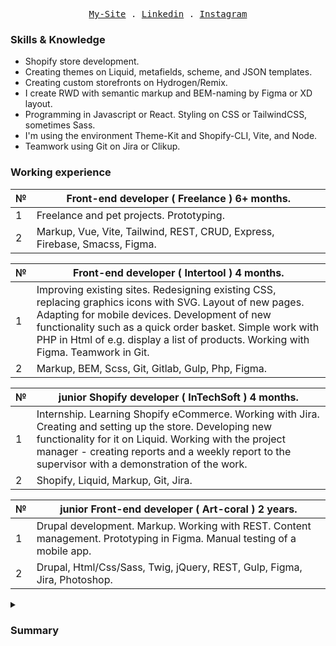<p align="center">
  <samp>
    <a href="https://a-eremenko.web.app/">My-Site</a> .
    <a href="https://www.linkedin.com/in/aleksej579/">Linkedin</a> .
    <a href="https://www.instagram.com/eremenko_579/">Instagram</a>
  </samp>
</p>

### Skills & Knowledge

- Shopify store development. 
- Creating themes on Liquid, metafields, scheme, and JSON templates.
- Creating custom storefronts on Hydrogen/Remix.
- I create RWD with semantic markup and BEM-naming by Figma or XD layout.
- Programming in Javascript or React. Styling on CSS or TailwindCSS, sometimes Sass.
- I'm using the environment Theme-Kit and Shopify-CLI, Vite, and Node. 
- Teamwork using Git on Jira or Clikup.                  

### Working experience

№ | Front-end developer ( Freelance ) 6+ months.
---|---
1 | Freelance and pet projects. Prototyping.
2 | Markup, Vue, Vite, Tailwind, REST, CRUD, Express, Firebase, Smacss, Figma.

№ | Front-end developer ( Intertool ) 4 months.
---|---
1 | Improving existing sites. Redesigning existing CSS, replacing graphics icons with SVG. Layout of new pages. Adapting for mobile devices. Development of new functionality such as a quick order basket. Simple work with PHP in Html of e.g. display a list of products. Working with Figma. Teamwork in Git.
2 | Markup, BEM, Scss, Git, Gitlab, Gulp, Php, Figma.

№ | junior Shopify developer ( InTechSoft ) 4 months.
---|---
1 | Internship. Learning Shopify eCommerce. Working with Jira. Creating and setting up the store. Developing new functionality for it on Liquid. Working with the project manager - creating reports and a weekly report to the supervisor with a demonstration of the work.
2 | Shopify, Liquid, Markup, Git, Jira.

№ | junior Front-end developer ( Art-coral ) 2 years.
---|---
1 | Drupal development. Markup. Working with REST. Content management. Prototyping in Figma. Manual testing of a mobile app.
2 | Drupal, Html/Css/Sass, Twig, jQuery, REST, Gulp, Figma, Jira, Photoshop.

<details>
  <summary><h3>Summary<h3></summary>
  <ul>
    <li>Self-Study: Freecodecamp , Hexlet , Sololearn , Codewars , w3schools, learn_javascript, etc.</li>
    <li>Course: SourceIT 'Java and Web technologies'</li>
    <li>University: Kharkiv National University of Civil Engineering and Architecture. The Architect.</li>
    <li>English: Pre-Intermediate.</li>
  </ul>
</details>
